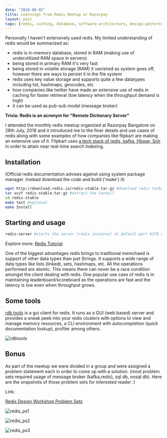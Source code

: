 ```yaml
---
date: "2018-08-02"
title: Learnings from Redis Meetup at Razorpay
layout: post
tags: [redis, caching, database, software-architecture, design-patterns]
---
```


Personally I haven't extensively used redis. My limited understanding of redis would be summarized as:

- redis is in-memory database, stored in RAM (making use of underutilized RAM space in servers)
- being stored in primary RAM it's very fast
- being stored in volatile storage (RAM) it vanished as system goes off, however there are ways to persist it in the file system
- redis uses key value storage and supports quite a few datatypes including list, hashmaps, geocodes, etc
- how companies like twitter have made an extensive use of redis in caching for faster retrieval (low latency when the throughput demand is high)
- it can be used as pub-sub model (message broker)


**Trivia: Redis is an acronym for "Remote Dictionary Server"**


I attended the monthly redis meetup organized at Razorpay Bangalore on 28th July, 2018 and it introduced me to the finer details and use cases of redis along with some examples of how companies like flipkart are making an extensive use of it. Flipkart uses [a tech stack of redis, kafka, Hbase, Solr](https://tech.flipkart.com/sherlock-near-real-time-search-indexing-95519783859d) in order to attain near real-time search indexing. 


## Installation
(Official redis documentation advises against using system package manager. Instead download the code and build ('make') it)
```bash
wget http://download.redis.io/redis-stable.tar.gz #download redis tarball
tar xvzf redis-stable.tar.gz #extract the tarball
cd redis-stable
make test #optional
make Install
```

## Starting and usage
```bash
redis-server #starts the server (redis instance) at default port 6379 with default config (/etc/redis.conf)
```

Explore more:
[Redis Tutorial](https://redis.io/documentation)


One of the biggest advantages redis brings to traditional memchaed is support of other data types than just Strings. It supports a wide range of data types like lists (linked), sets, hashmaps, etc. All the operations performed are atomic. This means there can never be a race condition amongst the client dealing with redis. One popular use case of redis is in maintaining leaderboard/scoreboard as the operations are fast and the latency is low even when throughput grows.


## Some tools

[rdb tools](https://github.com/sripathikrishnan/redis-rdb-tools) is a gui client for redis. It runs as a GUI (web based) server and provides a sneak peek into your redis clusters with options to view and manage memory resources, a CLI environment with autocompletion (quick documentation lookup), profiler among others.


![rdbtools](https://sudipbhandari126.github.io/resources/rdbtools.png "rdbtools")   


## Bonus
As part of the meetup we were divided in a group and were assigned a problem statement each in order to come up with a solution. (most problem sets required usage of message broker (kafka,redis), sql db, nosql db). Here are the snapshots of those problem sets for interested reader :)

Link:

[Redis Design Workshop Problem Sets](https://rdbtools.com/redis-design-workshop/)

![redis_ps1](https://sudipbhandari126.github.io/resources/redis_ps1.jpeg "redis_ps1")  



![redis_ps2](https://sudipbhandari126.github.io/resources/redis_ps2.jpeg "redis_ps2")



![redis_ps3](https://sudipbhandari126.github.io/resources/redis_ps3.jpeg "redis_ps3")





